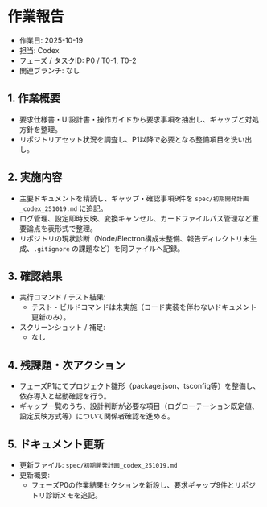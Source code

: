 # 作業報告

- 作業日: 2025-10-19
- 担当: Codex
- フェーズ / タスクID: P0 / T0-1, T0-2
- 関連ブランチ: なし

## 1. 作業概要
- 要求仕様書・UI設計書・操作ガイドから要求事項を抽出し、ギャップと対処方針を整理。
- リポジトリアセット状況を調査し、P1以降で必要となる整備項目を洗い出し。

## 2. 実施内容
- 主要ドキュメントを精読し、ギャップ・確認事項9件を `spec/初期開発計画_codex_251019.md` に追記。
- ログ管理、設定即時反映、変換キャンセル、カードファイルパス管理など重要論点を表形式で整理。
- リポジトリの現状診断（Node/Electron構成未整備、報告ディレクトリ未生成、`.gitignore` の課題など）を同ファイルへ記録。

## 3. 確認結果
- 実行コマンド / テスト結果:
  - テスト・ビルドコマンドは未実施（コード実装を伴わないドキュメント更新のみ）。
- スクリーンショット / 補足:
  - なし

## 4. 残課題・次アクション
- フェーズP1にてプロジェクト雛形（package.json、tsconfig等）を整備し、依存導入と起動確認を行う。
- ギャップ一覧のうち、設計判断が必要な項目（ログローテーション既定値、設定反映方式等）について関係者確認を進める。

## 5. ドキュメント更新
- 更新ファイル: `spec/初期開発計画_codex_251019.md`
- 更新概要:
  - フェーズP0の作業結果セクションを新設し、要求ギャップ9件とリポジトリ診断メモを追記。
